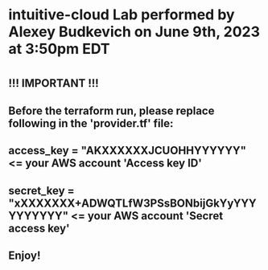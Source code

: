 # intuitive-cloud Lab performed by Alexey Budkevich on June 9th, 2023 at 3:50pm EDT
#
## !!! IMPORTANT !!!
## Before the terraform run, please replace following in the 'provider.tf' file:
##  access_key = "AKXXXXXXJCUOHHYYYYYY" <= your AWS account 'Access key ID'
##  secret_key = "xXXXXXXX+ADWQTLfW3PSsBONbijGkYyYYYYYYYYYY" <= your AWS account 'Secret access key'
## 
## Enjoy!
